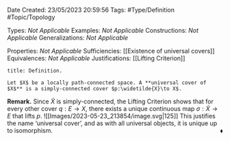 <div class="topSpace"></div>

Date Created: 23/05/2023 20:59:56
Tags: #Type/Definition #Topic/Topology

Types: _Not Applicable_
Examples: _Not Applicable_
Constructions: _Not Applicable_
Generalizations: _Not Applicable_

Properties: _Not Applicable_
Sufficiencies: [[Existence of universal covers]]
Equivalences: _Not Applicable_
Justifications: [[Lifting Criterion]]

``` ad-Definition
title: Definition.

Let $X$ be a locally path-connected space. A **universal cover of $X$** is a simply-connected cover $p:\widetilde{X}\to X$.

```

<b>Remark.</b> Since $\widetilde{X}$ is simply-connected, the Lifting Criterion shows that for every other cover $q:E\to X$, there exists a unique continuous map $\sigma:\widetilde{X}\to E$ that lifts $p$.
![[Images/2023-05-23_213854/image.svg|125]] This justifies the name $\textrm{`}$universal cover$\textrm{'}$, and as with all universal objects, it is unique up to isomorphism.<span style="float:right;">$\blacklozenge$</span>
